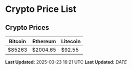 # Crypto Price List

## Crypto Prices
| Bitcoin | Ethereum | Litecoin |
| ------- | -------- | -------- |
| $85263 | $2004.65 | $92.55 |
**Last Updated:** 2025-03-23 16:21 UTC
**Last Updated:** $DATE$

